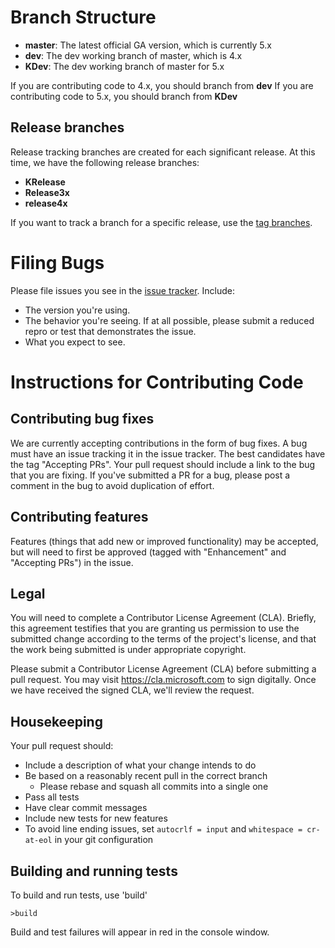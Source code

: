 # Branch Structure
* **master**: The latest official GA version, which is currently 5.x
* **dev**: The dev working branch of master, which is 4.x
* **KDev**: The dev working branch of master for 5.x

If you are contributing code to 4.x, you should branch from **dev**
If you are contributing code to 5.x, you should branch from **KDev**

## Release branches
Release tracking branches are created for each significant release. At this time, we have the following release branches:
* **KRelease**
* **Release3x**
* **release4x**

If you want to track a branch for a specific release, use the [tag branches](https://github.com/AzureAD/azure-activedirectory-identitymodel-extensions-for-dotnet/tags).

# Filing Bugs
Please file issues you see in the [issue tracker](https://github.com/AzureAD/azure-activedirectory-identitymodel-extensions-for-dotnet/issues). Include:

 - The version you're using. 
 - The behavior you're seeing. If at all possible, please submit a reduced repro or test that demonstrates the
   issue.
 - What you expect to see.

# Instructions for Contributing Code

## Contributing bug fixes

We are currently accepting contributions in the form of bug fixes. A bug must have an issue tracking it in the issue tracker. The best candidates have the tag "Accepting PRs". Your pull request should include a link to the bug that you are fixing. If you've submitted a PR for a bug, please post a comment in the bug to avoid duplication of effort.

## Contributing features
Features (things that add new or improved functionality) may be accepted, but will need to first be approved (tagged with "Enhancement" and "Accepting PRs") in the issue.

## Legal
You will need to complete a Contributor License Agreement (CLA). Briefly, this agreement testifies that you are granting us permission to use the submitted change according to the terms of the project's license, and that the work being submitted is under appropriate copyright.

Please submit a Contributor License Agreement (CLA) before submitting a pull request. You may visit https://cla.microsoft.com to sign digitally. Once we have received the signed CLA, we'll review the request. 

## Housekeeping
Your pull request should: 

* Include a description of what your change intends to do
* Be based on a reasonably recent pull in the correct branch 
    * Please rebase and squash all commits into a single one
* Pass all tests
* Have clear commit messages 
* Include new tests for new features
* To avoid line ending issues, set `autocrlf = input` and `whitespace = cr-at-eol` in your git configuration

## Building and running tests
To build and run tests, use 'build'
```Shell
>build
```

Build and test failures will appear in red in the console window.
